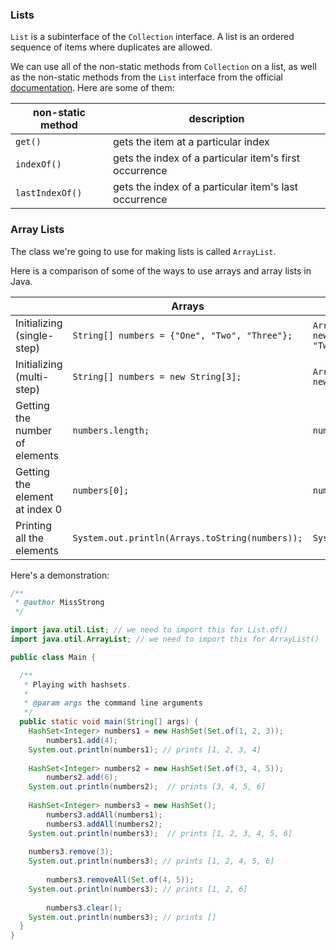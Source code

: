 <!-- # [Link to video.]() -->

### Lists

`List` is a subinterface of the `Collection` interface. A list is an ordered sequence of items where duplicates are allowed.

We can use all of the non-static methods from `Collection` on a list, as well as the non-static methods from the `List` interface from the official [documentation](https://docs.oracle.com/javase/8/docs/api/java/util/List.html). Here are some of them:

| non-static method | description | 
| --- | --- |
| `get()` | gets the item at a particular index |
| `indexOf()` | gets the index of a particular item's first occurrence |
| `lastIndexOf()` | gets the index of a particular item's last occurrence |

### Array Lists

The class we're going to use for making lists is called `ArrayList`. 

Here is a comparison of some of the ways to use arrays and array lists in Java.

| | Arrays | Array Lists |
| --- | --- | --- |
| Initializing (single-step) | `String[] numbers = {"One", "Two", "Three"};` | `ArrayList<String> numbers = new ArrayList(List.of("One", "Two", "Three"));` |
| Initializing (multi-step) | `String[] numbers = new String[3];` | `ArrayList<String> numbers = new ArrayList();` |
| Getting the number of elements | `numbers.length;` | `numbers.size();` |
| Getting the element at index 0 | `numbers[0];` | `numbers.get(0);` |
| Printing all the elements | `System.out.println(Arrays.toString(numbers));` | `System.out.println(numbers);` |

Here's a demonstration:

```java
/**
 * @author MissStrong
 */

import java.util.List; // we need to import this for List.of()
import java.util.ArrayList; // we need to import this for ArrayList()

public class Main {

  /**
   * Playing with hashsets.
   *
   * @param args the command line arguments
   */
  public static void main(String[] args) {
    HashSet<Integer> numbers1 = new HashSet(Set.of(1, 2, 3));
		numbers1.add(4);
    System.out.println(numbers1); // prints [1, 2, 3, 4]
		
    HashSet<Integer> numbers2 = new HashSet(Set.of(3, 4, 5));
		numbers2.add(6);
    System.out.println(numbers2);  // prints [3, 4, 5, 6]
		
    HashSet<Integer> numbers3 = new HashSet();
		numbers3.addAll(numbers1);
		numbers3.addAll(numbers2);
    System.out.println(numbers3);  // prints [1, 2, 3, 4, 5, 6]
		
    numbers3.remove(3);
    System.out.println(numbers3); // prints [1, 2, 4, 5, 6]
		
		numbers3.removeAll(Set.of(4, 5));
    System.out.println(numbers3); // prints [1, 2, 6]
		
		numbers3.clear();
    System.out.println(numbers3); // prints []
  }    
}

```
